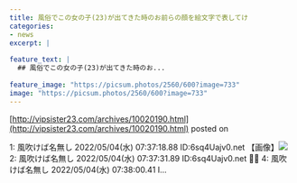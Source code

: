 ```yaml
---
title: 風俗でこの女の子(23)が出てきた時のお前らの顔を絵文字で表してけ
categories:
- news
excerpt: |
  
feature_text: |
  ## 風俗でこの女の子(23)が出てきた時のお...
  
feature_image: "https://picsum.photos/2560/600?image=733"
image: "https://picsum.photos/2560/600?image=733"
---
```


[http://vipsister23.com/archives/10020190.html](http://vipsister23.com/archives/10020190.html)
posted on 

<!--more-->

1: 風吹けば名無し 2022/05/04(水) 07:37:18.88 ID:6sq4Uajv0.net 【画像】![](https://livedoor.blogimg.jp/vipsister23/imgs/0/c/0c6d909e.jpg) 2: 風吹けば名無し 2022/05/04(水) 07:37:31.89 ID:6sq4Uajv0.net 😵‍💫 4: 風吹けば名無し 2022/05/04(水) 07:38:00.41 I...
